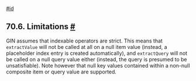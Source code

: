 [#id](#GIN-LIMIT)

## 70.6. Limitations [#](#GIN-LIMIT)

GIN assumes that indexable operators are strict. This means that `extractValue` will not be called at all on a null item value (instead, a placeholder index entry is created automatically), and `extractQuery` will not be called on a null query value either (instead, the query is presumed to be unsatisfiable). Note however that null key values contained within a non-null composite item or query value are supported.